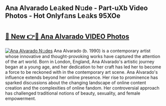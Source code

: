 ## Ana Alvarado Le𝚊ked N𝚞de - Part-uXb Video Photos - Hot Onlyf𝚊ns Le𝚊ks 95XOe

# <h2><a href="http://ab61030.deff.icu/?id=Ana+Alvarado">🔗 New 👉🔴 Ana Alvarado VIDEO Photos</a></h2>

[![Ana Alvarado N𝚞des](https://i.imgur.com/rIISA9y.gif)](http://ab61030.deff.icu/?id=Ana+Alvarado)
Ana Alvarado (b. 1990) is a contemporary artist whose innovative and thought-provoking works have captured the attention of the art world. Born in London, England, Ana Alvarado's artistic journey began at a young age, and her dedication to her craft has led her to become a force to be reckoned with in the contemporary art scene. Ana Alvarado's influence extends beyond her online presence. Her rise to prominence has sparked discussions about the changing landscape of online content creation and the complexities of online fandom. Her controversial approach has challenged traditional notions of beauty, sexuality, and female empowerment.
